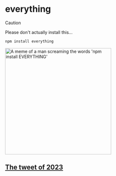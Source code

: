 # everything

> [!CAUTION]
> Please don't actually install this...

```sh
npm install everything
```

<img width="345" alt="A meme of a man screaming the words 'npm install EVERYTHING'" src="https://github.com/everything-registry/everything/assets/1016365/f4612273-b2a2-444c-9d59-14268a4e6e51">

## [The tweet of 2023](https://twitter.com/trashh_dev/status/1740756965905875311)

